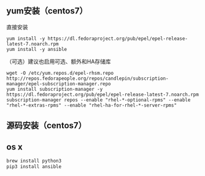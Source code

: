 ## yum安装（centos7）

直接安装


```
yum install -y https://dl.fedoraproject.org/pub/epel/epel-release-latest-7.noarch.rpm
yum install -y ansible
```

（可选）建议也启用可选、额外和HA存储库

```
wget -O /etc/yum.repos.d/epel-rhsm.repo http://repos.fedorapeople.org/repos/candlepin/subscription-manager/epel-subscription-manager.repo
yum install subscription-manager -y https://dl.fedoraproject.org/pub/epel/epel-release-latest-7.noarch.rpm
subscription-manager repos --enable "rhel-*-optional-rpms" --enable "rhel-*-extras-rpms" --enable "rhel-ha-for-rhel-*-server-rpms"
```

## 源码安装（centos7）



## os x

```bash
brew install python3
pip3 install ansible
```

